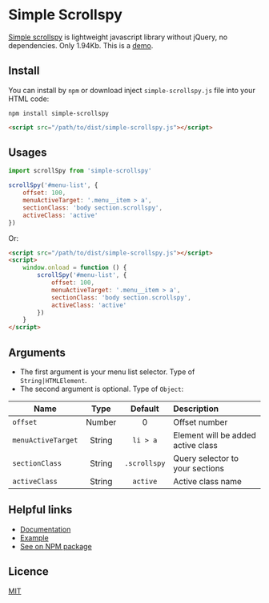 # Simple Scrollspy

[Simple scrollspy](https://huukimit.github.io/simple-scrollspy) is lightweight javascript library without jQuery, no dependencies. Only 1.94Kb.
This is a [demo](https://huukimit.github.io/simple-scrollspy/demo).

## Install
You can install by `npm` or download inject `simple-scrollspy.js` file into your HTML code:
```npm
npm install simple-scrollspy
```
```html
<script src="/path/to/dist/simple-scrollspy.js"></script>
```

## Usages
```js
import scrollSpy from 'simple-scrollspy'

scrollSpy('#menu-list', {
    offset: 100,
    menuActiveTarget: '.menu__item > a',
    sectionClass: 'body section.scrollspy',
    activeClass: 'active'
})
```
Or:
```html
<script src="/path/to/dist/simple-scrollspy.js"></script>
<script>
    window.onload = function () {
        scrollSpy('#menu-list', {
            offset: 100,
            menuActiveTarget: '.menu__item > a',
            sectionClass: 'body section.scrollspy',
            activeClass: 'active'
        })
    }
</script>
```

## Arguments
- The first argument is your menu list selector. Type of `String|HTMLElement`.
- The second argument is optional. Type of `Object`:

| Name          | Type          | Default       | Description |
| ------------- |:-------------:|:-------------:| :-----------|
| `offset`      | Number        | 0             | Offset number |
| `menuActiveTarget` | String | `li > a` | Element will be added active class |
| `sectionClass` | String | `.scrollspy` | Query selector to your sections |
| `activeClass` | String | `active` | Active class name |

## Helpful links
- [Documentation](https://huukimit.github.io/simple-scrollspy)
- [Example](https://huukimit.github.io/simple-scrollspy/demo)
- [See on NPM package](https://www.npmjs.com/package/simple-scrollspy)

## Licence
[MIT](./LICENSE)
